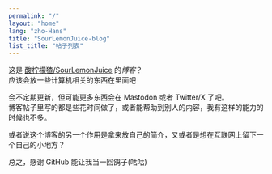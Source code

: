 ```yaml
---
permalink: "/"
layout: "home"
lang: "zho-Hans"
title: "SourLemonJuice-blog"
list_title: "帖子列表"
---
```


这是 [酸柠檬猹/SourLemonJuice](https://github.com/SourLemonJuice) 的*博客*？\
应该会放一些计算机相关的东西在里面吧

会不定期更新，但可能更多东西会在 Mastodon 或者 Twitter/X 了吧。\
博客帖子里写的都是些花时间做了，或者能帮助到别人的内容，我有这样的能力的时候也不多。

或者说这个博客的另一个作用是拿来放自己的简介，又或者是想在互联网上留下一个自己的小地方？

总之，感谢 GitHub 能让我当一回鸽子(咕咕)
